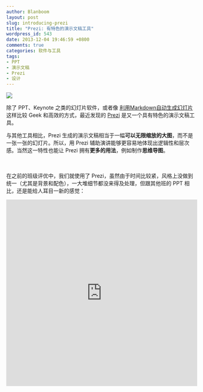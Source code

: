```yaml
---
author: Blanboom
layout: post
slug: introducing-prezi
title: "Prezi: 有特色的演示文稿工具"
wordpress_id: 543
date: 2013-12-04 19:46:59 +0800
comments: true
categories: 软件与工具
tags:
- PPT
- 演示文稿
- Prezi
- 设计
---
```


![](http://blanboom.org/images/2013/12/prezi-logo.jpg)

除了 PPT、Keynote 之类的幻灯片软件，或者像 [利用Markdown自动生成幻灯片](http://www.soimort.org/posts/165/) 这样比较 Geek 和高效的方式，最近发现的 [Prezi](http://prezi.com/) 是又一个具有特色的演示文稿工具。

与其他工具相比，Prezi 生成的演示文稿相当于一幅**可以无限缩放的大图**，而不是一张一张的幻灯片。所以，用 Prezi 辅助演讲能够更容易地体现出逻辑性和层次感。当然这一特性也能让 Prezi 拥有**更多的用法**，例如制作**思维导图**。

<!-- more -->

 
<br/><br/>
在之前的班级评优中，我们就使用了 Prezi，虽然由于时间比较紧，风格上没做到统一（尤其是背景和配色），一大堆细节都没来得及处理，但跟其他班的 PPT 相比，还是能给人耳目一新的感觉：

<iframe height=498 width=510 src="http://player.youku.com/embed/XNjQyNDAzMzEy" frameborder=0 allowfullscreen> </iframe>